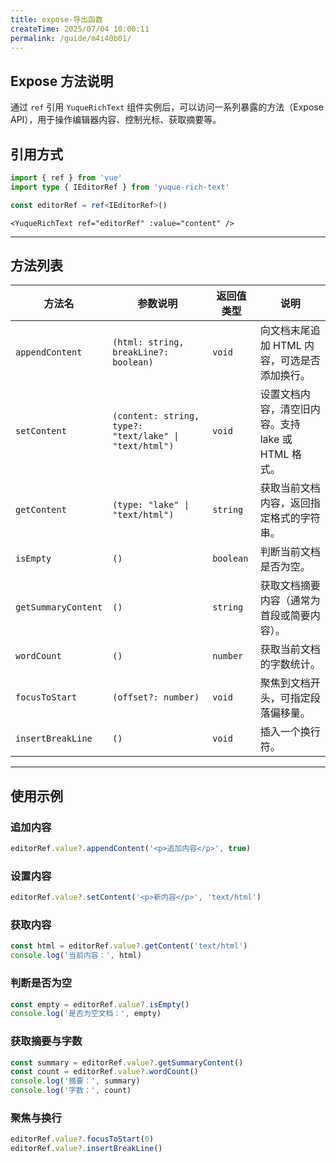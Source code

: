 ```yaml
---
title: expose-导出函数
createTime: 2025/07/04 10:00:11
permalink: /guide/m4i40b01/
---
```


## Expose 方法说明

通过 `ref` 引用 `YuqueRichText` 组件实例后，可以访问一系列暴露的方法（Expose API），用于操作编辑器内容、控制光标、获取摘要等。

## 引用方式

```ts
import { ref } from 'vue'
import type { IEditorRef } from 'yuque-rich-text'

const editorRef = ref<IEditorRef>()
```

```vue
<YuqueRichText ref="editorRef" :value="content" />
```

---

## 方法列表

| 方法名              | 参数说明                          | 返回值类型 | 说明 |
|---------------------|-----------------------------------|------------|------|
| `appendContent`     | `(html: string, breakLine?: boolean)` | `void`     | 向文档末尾追加 HTML 内容，可选是否添加换行。 |
| `setContent`        | `(content: string, type?: "text/lake" \| "text/html")` | `void` | 设置文档内容，清空旧内容。支持 lake 或 HTML 格式。 |
| `getContent`        | `(type: "lake" \| "text/html")`   | `string`   | 获取当前文档内容，返回指定格式的字符串。 |
| `isEmpty`           | `()`                              | `boolean`  | 判断当前文档是否为空。 |
| `getSummaryContent` | `()`                              | `string`   | 获取文档摘要内容（通常为首段或简要内容）。 |
| `wordCount`         | `()`                              | `number`   | 获取当前文档的字数统计。 |
| `focusToStart`      | `(offset?: number)`               | `void`     | 聚焦到文档开头，可指定段落偏移量。 |
| `insertBreakLine`   | `()`                              | `void`     | 插入一个换行符。 |

---

## 使用示例

### 追加内容

```ts
editorRef.value?.appendContent('<p>追加内容</p>', true)
```

### 设置内容

```ts
editorRef.value?.setContent('<p>新内容</p>', 'text/html')
```

### 获取内容

```ts
const html = editorRef.value?.getContent('text/html')
console.log('当前内容：', html)
```

### 判断是否为空

```ts
const empty = editorRef.value?.isEmpty()
console.log('是否为空文档：', empty)
```

### 获取摘要与字数

```ts
const summary = editorRef.value?.getSummaryContent()
const count = editorRef.value?.wordCount()
console.log('摘要：', summary)
console.log('字数：', count)
```

### 聚焦与换行

```ts
editorRef.value?.focusToStart(0)
editorRef.value?.insertBreakLine()
```
